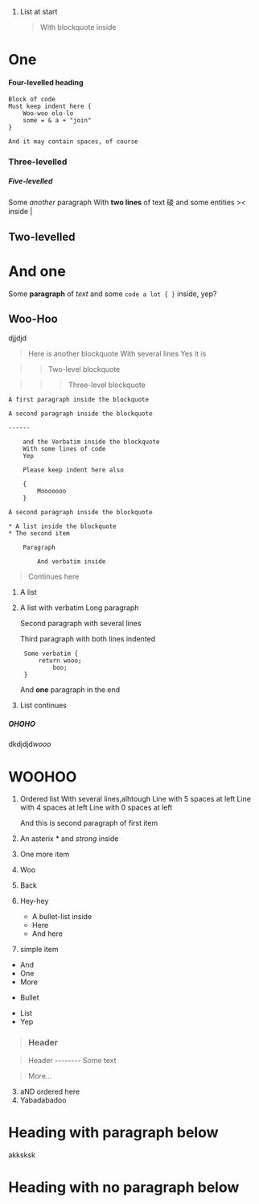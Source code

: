 1. List at start

    > With blockquote inside

One
======

#### Four-levelled heading

    Block of code
    Must keep indent here {
        Woo-woo olo-lo
        some = & a + "join"
    }

    And it may contain spaces, of course

### Three-levelled

##### Five-levelled

Some *another* paragraph
With __two lines__ of text &#x7890; and some entities &gt;&lt; inside &#124;

## Two-levelled

# And one

Some **paragraph** of _text_ and some `code a lot { }` inside, yep?

Woo-Hoo
-------

djjdjd

> Here *is* another blockquote
  With several lines
> Yes it is

>> Two-level blockquote

>>> Three-level blockquote

    A first paragraph inside the blockquote

    A second paragraph inside the blockquote

    ------

        and the Verbatim inside the blockquote
        With some lines of code
        Yep

        Please keep indent here also

        {
            Mooooooo
        }

    A second paragraph inside the blockquote

    * A list inside the blockquote
    * The second item

        Paragraph

            And verbatim inside

> Continues here

1. A list
2. A list with verbatim
Long paragraph

    Second paragraph with several
lines

    Third paragraph with both
    lines indented

        Some verbatim {
            return wooo;
                boo;
        }

    And **one** paragraph in the end

3. List continues

<h5>OHOHO</h5>

<div><html><span>dkdjdjd</span><em>wooo</em><h1>WOOHOO</h1></html></div>

<!-- comment -->

1. Ordered list
With several lines,alhtough
     Line with 5 spaces at left
    Line with 4 spaces at left
Line with 0 spaces at left

    And this is second paragraph of first item
    
1. An asterix * and *strong* inside
1. One more item

256. Woo
9. Back

12. Hey-hey

    * A bullet-list inside
    * Here
    * And here

 13. simple item

* And
* One
* More
+ Bullet
- List
- Yep

> ### Header

>   Header
    --------
    Some text

> More...

3. aND ordered here
4. Yabadabadoo

Heading with paragraph below
===========
akksksk

Heading with no paragraph below
===========

